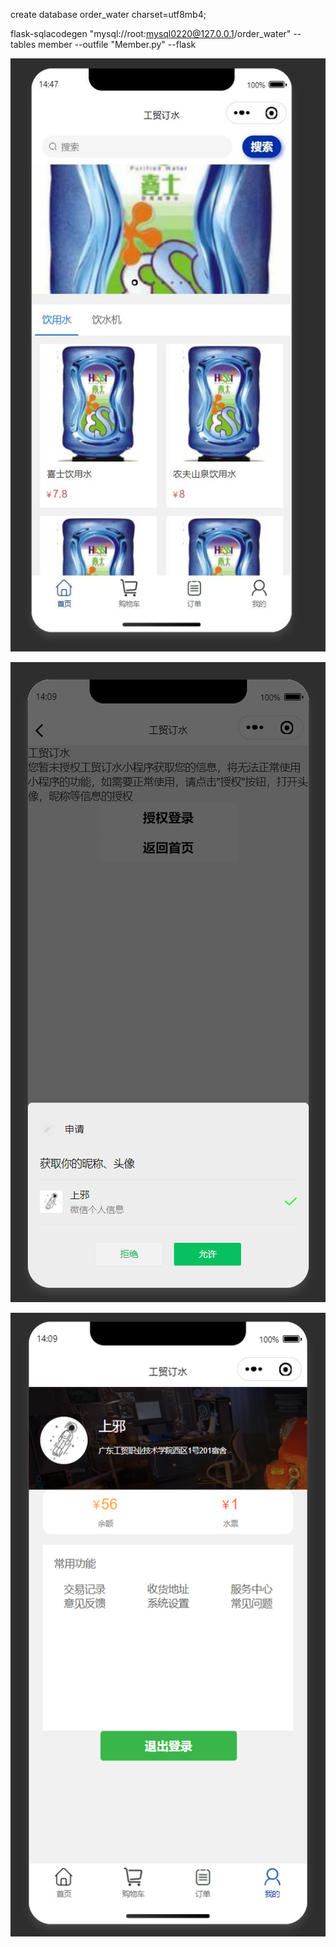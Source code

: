 create database order_water charset=utf8mb4;

flask-sqlacodegen "mysql://root:mysql0220@127.0.0.1/order_water" --tables member --outfile "Member.py" --flask



![](https://github.com/SyJarvis/order_water/blob/main/images/01.jpg)







![1653286210350](./1653286210350.png)





![1653286228424](document/img/1653286228424.png)



